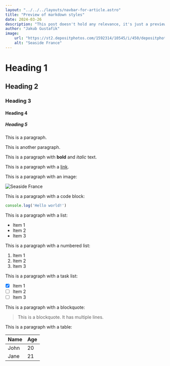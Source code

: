 ```yaml
---
layout: "../../../layouts/navbar-for-article.astro"
title: "Preview of markdown styles"
date: 2024-03-26
description: "This post doesn't hold any relevance, it's just a preview to test markdown styles."
author: "Jakub Gustafik"
image:
    url: "https://st2.depositphotos.com/1592314/10545/i/450/depositphotos_105455422-stock-photo-nice-mediterranean-sea-france.jpg"
    alt: "Seaside France"
---
```


# Heading 1
## Heading 2
### Heading 3
#### Heading 4
##### Heading 5

This is a paragraph.

This is another paragraph.

This is a paragraph with **bold** and *italic* text.

This is a paragraph with a [link](https://astro.build).

This is a paragraph with an image:

![Seaside France](https://st2.depositphotos.com/1592314/10545/i/450/depositphotos_105455422-stock-photo-nice-mediterranean-sea-france.jpg)

This is a paragraph with a code block:

```js
console.log('Hello world!')
```

This is a paragraph with a list:

- Item 1
- Item 2
- Item 3

This is a paragraph with a numbered list:

1. Item 1
2. Item 2
3. Item 3

This is a paragraph with a task list:

- [x] Item 1
- [ ] Item 2
- [ ] Item 3

This is a paragraph with a blockquote:

> This is a blockquote.
> It has multiple lines.

This is a paragraph with a table:

| Name | Age |
| ---- | --- |
| John | 20 |
| Jane | 21 |
